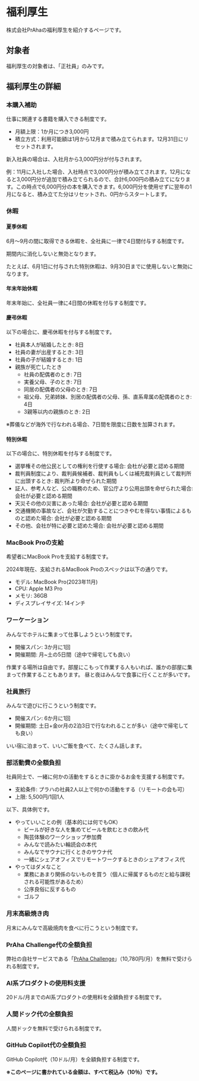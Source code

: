 # 福利厚生
株式会社PrAhaの福利厚生を紹介するページです。

## 対象者
福利厚生の対象者は、「正社員」のみです。

## 福利厚生の詳細
### 本購入補助
仕事に関連する書籍を購入できる制度です。

- 月額上限：1か月につき3,000円
- 積立方式：利用可能額は1月から12月まで積み立てられます。12月31日にリセットされます。

新入社員の場合は、入社月から3,000円分が付与されます。

例：11月に入社した場合、入社時点で3,000円分が積み立てされます。12月になると3,000円分が追加で積み立てられるので、合計6,000円の積み立てになります。この時点で6,000円分の本を購入できます。6,000円分を使用せずに翌年の1月になると、積み立てた分はリセットされ、0円からスタートします。

### 休暇

#### 夏季休暇
6月〜9月の間に取得できる休暇を、全社員に一律で4日間付与する制度です。

期間内に消化しないと無効となります。

たとえば、6月1日に付与された特別休暇は、9月30日までに使用しないと無効になります。

#### 年末年始休暇
年末年始に、全社員一律に4日間の休暇を付与する制度です。

#### 慶弔休暇
以下の場合に、慶弔休暇を付与する制度です。

- 社員本人が結婚したとき: 8日
- 社員の妻が出産するとき: 3日
- 社員の子が結婚するとき: 1日
- 親族が死亡したとき
  - 社員の配偶者のとき: 7日
  - 実養父母、子のとき: 7日
  - 同居の配偶者の父母のとき: 7日
  - 祖父母、兄弟姉妹、別居の配偶者の父母、孫、直系卑属の配偶者のとき: 4日
  - 3親等以内の親族のとき: 2日

※葬儀などが海外で行なわれる場合、7日間を限度に日数を加算されます。

#### 特別休暇
以下の場合に、特別休暇を付与する制度です。

- 選挙権その他公民としての権利を行使する場合: 会杜が必要と認める期間
- 裁判員制度により、裁判員候補者、裁判員もしくは補充裁判員として裁判所に出頭するとき: 裁判所より命ぜられた期間
- 証人、参考人など、公の職務のため、官公庁より公用出頭を命ぜられた場合: 会社が必要と認める期間
- 天災その他の災害にあった場合: 会社が必要と認める期間
- 交通機関の事故など、会社が欠勤することにつきやむを得ない事情によるものと認めた場合: 会社が必要と認める期間
- その他、会社が特に必要と認めた場合: 会社が必要と認める期間

### MacBook Proの支給
希望者にMacBook Proを支給する制度です。

2024年現在、支給されるMacBook Proのスペックは以下の通りです。

- モデル: MacBook Pro(2023年11月)
- CPU: Apple M3 Pro
- メモリ: 36GB
- ディスプレイサイズ: 14インチ

### ワーケーション
みんなでホテルに集まって仕事しようという制度です。

- 開催スパン: 3か月に1回
- 開催期間: 月~土の5日間（途中で帰宅しても良い）

作業する場所は自由です。部屋にこもって作業する人もいれば、誰かの部屋に集まって作業することもあります。
昼と夜はみんなで食事に行くことが多いです。

### 社員旅行
みんなで遊びに行こうという制度です。

- 開催スパン: 6か月に1回
- 開催期間: 土日+金or月の2泊3日で行なわれることが多い（途中で帰宅しても良い）

いい宿に泊まって、いいご飯を食べて、たくさん話します。

### 部活動費の全額負担
社員同士で、一緒に何かの活動をするときに掛かるお金を支援する制度です。

- 支給条件: プラハの社員2人以上で何かの活動をする（リモートの会も可）
- 上限: 5,500円/1回1人

以下、具体例です。

- やっていいことの例（基本的には何でもOK）
  - ビールが好きな人を集めてビールを飲むときの飲み代
  - 陶芸体験のワークショップ参加費
  - みんなで読みたい輪読会の本代
  - みんなでサウナに行くときのサウナ代
  - 一緒にシェアオフィスでリモートワークするときのシェアオフィス代
- やってはダメなこと
  - 業務にあまり関係のないものを買う（個人に帰属するものだと給与課税される可能性があるため）
  - 公序良俗に反するもの
  - ゴルフ

### 月末高級焼き肉
月末にみんなで高級焼肉を食べに行こうという制度です。

### PrAha Challenge代の全額負担
弊社の自社サービスである「[PrAha Challenge](https://praha-challenge.com/)」（10,780円/月）を無料で受けられる制度です。

### AI系プロダクトの使用料支援
20ドル/月までのAI系プロダクトの使用料を全額負担する制度です。

### 人間ドック代の全額負担
人間ドックを無料で受けられる制度です。

### GitHub Copilot代の全額負担
GitHub Copilot代（10ドル/月）を全額負担する制度です。

**※このページに書かれている金額は、すべて税込み（10％）です。**
